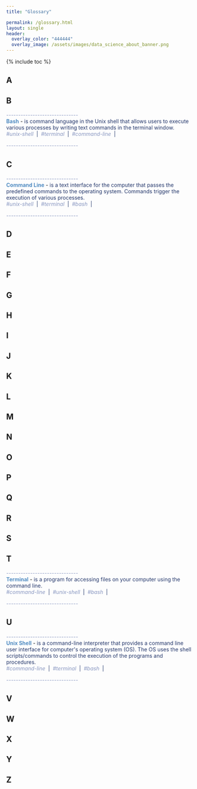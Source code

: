 ```yaml
---
title: "Glossary"

permalink: /glossary.html
layout: single
header:
  overlay_color: "444444"
  overlay_image: /assets/images/data_science_about_banner.png
---
```


{% include toc %}

## A

## B

<span style="color: #8997c1;">------------------------------</span><br>
<span style="color: #518cc2; font-weight:bold">Bash</span> -
<span style="color: #24376b;">
is command language in the Unix shell that allows users to execute various processes by writing text commands in the terminal window.
<span><br>
<span style="color: #8997c1;"> _#unix-shell_ </span> &nbsp;|&nbsp;
<span style="color: #8997c1;"> _#terminal_ </span> &nbsp;|&nbsp;
<span style="color: #8997c1;"> _#command-line_ </span> &nbsp;|&nbsp;

<span style="color: #8997c1;">------------------------------</span><br>

## C

<span style="color: #8997c1;">------------------------------</span><br>
<span style="color: #518cc2; font-weight:bold">Command Line</span> -
<span style="color: #24376b;">
is a text interface for the computer that passes the predefined commands to the operating system. Commands trigger the execution of various processes.
<span><br>
<span style="color: #8997c1;"> _#unix-shell_ </span> &nbsp;|&nbsp;
<span style="color: #8997c1;"> _#terminal_ </span> &nbsp;|&nbsp;
<span style="color: #8997c1;"> _#bash_ </span> &nbsp;|&nbsp;

<span style="color: #8997c1;">------------------------------</span><br>

## D

## E

## F

## G

## H

## I

## J

## K

## L

## M

## N

## O

## P

## Q

## R

## S

## T
<span style="color: #8997c1;">------------------------------</span><br>
<span style="color: #518cc2; font-weight:bold">Terminal</span> -
<span style="color: #24376b;">
is a program for accessing files on your computer using the command line.
<span><br>
<span style="color: #8997c1;"> _#command-line_ </span> &nbsp;|&nbsp;
<span style="color: #8997c1;"> _#unix-shell_ </span> &nbsp;|&nbsp;
<span style="color: #8997c1;"> _#bash_ </span> &nbsp;|&nbsp;

<span style="color: #8997c1;">------------------------------</span><br>

## U

<span style="color: #8997c1;">------------------------------</span><br>
<span style="color: #518cc2; font-weight:bold">Unix Shell</span> -
<span style="color: #24376b;">
is a command-line interpreter that provides a command line user interface for computer's operating system (OS). The OS uses the shell scripts/commands to control the execution of the programs and procedures.
<span><br>
<span style="color: #8997c1;"> _#command-line_ </span> &nbsp;|&nbsp;
<span style="color: #8997c1;"> _#terminal_ </span> &nbsp;|&nbsp;
<span style="color: #8997c1;"> _#bash_ </span> &nbsp;|&nbsp;

<span style="color: #8997c1;">------------------------------</span><br>

## V

## W

## X

## Y

## Z
